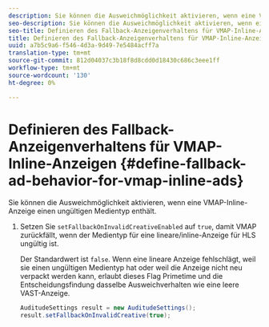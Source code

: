 ```yaml
---
description: Sie können die Ausweichmöglichkeit aktivieren, wenn eine VMAP-Inline-Anzeige einen ungültigen Medientyp enthält.
seo-description: Sie können die Ausweichmöglichkeit aktivieren, wenn eine VMAP-Inline-Anzeige einen ungültigen Medientyp enthält.
seo-title: Definieren des Fallback-Anzeigenverhaltens für VMAP-Inline-Anzeigen
title: Definieren des Fallback-Anzeigenverhaltens für VMAP-Inline-Anzeigen
uuid: a7b5c9a6-f546-4d3a-9d49-7e5484acff7a
translation-type: tm+mt
source-git-commit: 812d04037c3b18f8d8cdd0d18430c686c3eee1ff
workflow-type: tm+mt
source-wordcount: '130'
ht-degree: 0%

---
```



# Definieren des Fallback-Anzeigenverhaltens für VMAP-Inline-Anzeigen {#define-fallback-ad-behavior-for-vmap-inline-ads}

Sie können die Ausweichmöglichkeit aktivieren, wenn eine VMAP-Inline-Anzeige einen ungültigen Medientyp enthält.

1. Setzen Sie `setFallbackOnInvalidCreativeEnabled` auf `true`, damit VMAP zurückfällt, wenn der Medientyp für eine lineare/inline-Anzeige für HLS ungültig ist.

   Der Standardwert ist `false`. Wenn eine lineare Anzeige fehlschlägt, weil sie einen ungültigen Medientyp hat oder weil die Anzeige nicht neu verpackt werden kann, erlaubt dieses Flag Primetime und die Entscheidungsfindung dasselbe Ausweichverhalten wie eine leere VAST-Anzeige.

   ```java
   AuditudeSettings result = new AuditudeSettings(); 
   result.setFallbackOnInvalidCreative(true);
   ```


